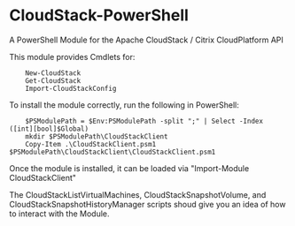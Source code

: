 CloudStack-PowerShell
=====================

A PowerShell Module for the Apache CloudStack / Citrix CloudPlatform API

This module provides Cmdlets for:
```	
	New-CloudStack
	Get-CloudStack
	Import-CloudStackConfig
```	

To install the module correctly, run the following in PowerShell:
```
	$PSModulePath = $Env:PSModulePath -split ";" | Select -Index ([int][bool]$Global)
	mkdir $PSModulePath\CloudStackClient
	Copy-Item .\CloudStackClient.psm1 $PSModulePath\CloudStackClient\CloudStackClient.psm1
```	

Once the module is installed, it can be loaded via "Import-Module CloudStackClient"

The CloudStackListVirtualMachines, CloudStackSnapshotVolume, and CloudStackSnapshotHistoryManager 
scripts shoud give you an idea of how to interact with the Module.
